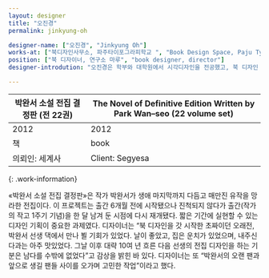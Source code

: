 ```yaml
---
layout: designer
title: "오진경"
permalink: jinkyung-oh

designer-name: ["오진경", "Jinkyung Oh"]
works-at: ["북디자인사무소, 파주타이포그라피학교 ", "Book Design Space, Paju Typography Institute"]
position: ["북 디자이너, 연구소 마루", "book designer, director"]
designer-introdution: "오진경은 학부와 대학원에서 시각디자인을 전공했고, 북 디자인 관련 논문을 썼다. 광고 대행사와 출판사에서 일을 배웠다. 독립해서 브랜딩 디자인과 북 디자인 작업을 주로 하고 있다. 현재 파주타이포그라피학교(PaTI) 출판디자인연구소 ‘마루’다. "

---
```


| 박완서 소설 전집 결정판 (전 22권) | The Novel of Definitive Edition Written by Park Wan–seo (22 volume set) |
|----------------|----------------|
| 2012 | 2012 |
| 책 | book |
| 의뢰인: 세계사 | Client: Segyesa |
{: .work-information}

«박완서 소설 전집 결정판»은 작가 박완서가 생애 마지막까지 다듬고 매만진 유작을 망라한 전집이다. 이 프로젝트는 출간 6개월 전에 시작됐으나 진척되지 않다가 출간(작가의 작고 1주기 기념)을 한 달 남겨 둔 시점에 다시 재개됐다. 짧은 기간에 실현할 수 있는 디자인 기획이 중요한 과제였다. 디자이너는 “북 디자인을 갓 시작한 초짜이던 오래전, 박완서 선생 댁에서 만나 뵐 기회가 있었다. 날이 좋았고, 집은 운치가 있었으며, 내주신 다과는 아주 맛있었다. 그날 이후 대략 10여 년 흐른 다음 선생의 전집 디자인을 하는 기분은 남다를 수밖에 없었다”고 감상을 밝힌 바 있다. 디자이너는 또 “박완서의 오랜 팬과 앞으로 생길 팬들 사이를 오가며 고민한 작업”이라고 했다.
